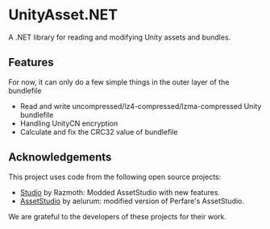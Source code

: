 ﻿# UnityAsset.NET

A .NET library for reading and modifying Unity assets and bundles.

## Features

For now, it can only do a few simple things in the outer layer of the bundlefile

- Read and write uncompressed/lz4-compressed/lzma-compressed Unity bundlefile
- Handling UnityCN encryption
- Calculate and fix the CRC32 value of bundlefile

## Acknowledgements

This project uses code from the following open source projects:

- [Studio](https://github.com/RazTools/Studio) by Razmoth: Modded AssetStudio with new features.
- [AssetStudio](https://github.com/aelurum/AssetStudio) by aelurum: modified version of Perfare's AssetStudio.

We are grateful to the developers of these projects for their work.